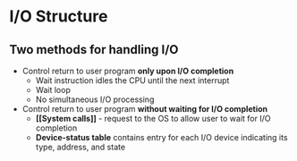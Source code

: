 # I/O Structure

## Two methods for handling I/O

- Control return to user program **only upon I/O completion**
	- Wait instruction idles the CPU until the next interrupt
	- Wait loop
	- No simultaneous I/O processing
- Control return to user program **without waiting for I/O completion**
	- **[[System calls]]** - request to the OS to allow user to wait for I/O completion
	- **Device-status table** contains entry for each I/O device indicating its type, address, and state
